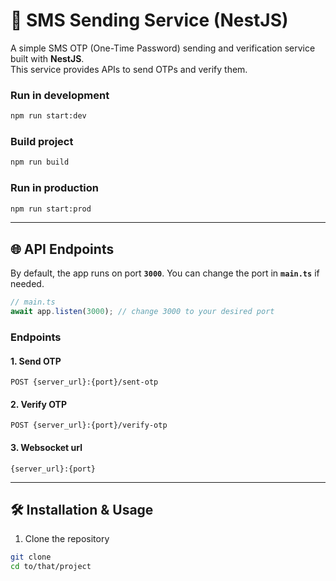 # 📱 SMS Sending Service (NestJS)

A simple SMS OTP (One-Time Password) sending and verification service built with **NestJS**.  
This service provides APIs to send OTPs and verify them.

### Run in development

```bash
npm run start:dev
```

### Build project

```bash
npm run build
```

### Run in production

```bash
npm run start:prod
```

---

## 🌐 API Endpoints

By default, the app runs on port **`3000`**.
You can change the port in **`main.ts`** if needed.

```ts
// main.ts
await app.listen(3000); // change 3000 to your desired port
```

### Endpoints

#### 1. Send OTP

```
POST {server_url}:{port}/sent-otp
```

#### 2. Verify OTP

```
POST {server_url}:{port}/verify-otp
```

#### 3. Websocket url

```
{server_url}:{port}
```

---

## 🛠️ Installation & Usage

1. Clone the repository

```bash
git clone
cd to/that/project
```
